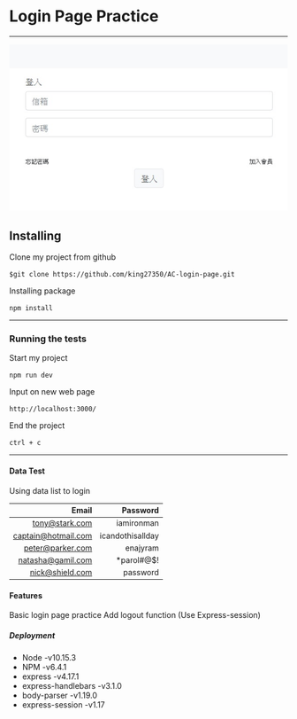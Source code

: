 # Login Page Practice
---
![indexpage](https://github.com/king27350/AC-login-page/blob/master/loginpage.jpg?raw=true)
## Installing 
Clone my project from github
```
$git clone https://github.com/king27350/AC-login-page.git
```
Installing package
```
npm install 
```
---
### Running the tests
Start my project
```
npm run dev
```
Input on new web page
```
http://localhost:3000/
```
End the project
```
ctrl + c 
```

---
#### Data Test
Using data list to login

| Email | Password |
| ------:| -----------:|
| tony@stark.com   | iamironman |
| captain@hotmail.com | icandothisallday |
| peter@parker.com    | enajyram |
| natasha@gamil.com | *parol#@$! |
| nick@shield.com | password |

#### Features
Basic login page practice
Add logout function (Use Express-session)
##### Deployment
+ Node -v10.15.3 
+ NPM -v6.4.1 
+ express -v4.17.1 
+ express-handlebars -v3.1.0 
+ body-parser -v1.19.0
+ express-session -v1.17